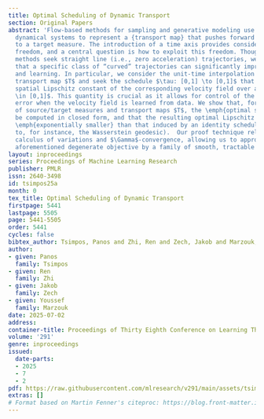 ```yaml
---
title: Optimal Scheduling of Dynamic Transport
section: Original Papers
abstract: 'Flow-based methods for sampling and generative modeling use continuous-time
  dynamical systems to represent a {transport map} that pushes forward a source measure
  to a target measure. The introduction of a time axis provides considerable design
  freedom, and a central question is how to exploit this freedom. Though many popular
  methods seek straight line (i.e., zero acceleration) trajectories, we show here
  that a specific class of “curved” trajectories can significantly improve approximation
  and learning. In particular, we consider the unit-time interpolation of any given
  transport map $T$ and seek the schedule $\tau: [0,1] \to [0,1]$ that minimizes the
  spatial Lipschitz constant of the corresponding velocity field over all times $t
  \in [0,1]$. This quantity is crucial as it allows for control of the approximation
  error when the velocity field is learned from data. We show that, for a broad class
  of source/target measures and transport maps $T$, the \emph{optimal schedule} can
  be computed in closed form, and that the resulting optimal Lipschitz constant is
  \emph{exponentially smaller} than that induced by an identity schedule  (corresponding
  to, for instance, the Wasserstein geodesic).  Our proof technique relies on the
  calculus of variations and $\Gamma$-convergence, allowing us to approximate the
  aforementioned degenerate objective by a family of smooth, tractable problems.'
layout: inproceedings
series: Proceedings of Machine Learning Research
publisher: PMLR
issn: 2640-3498
id: tsimpos25a
month: 0
tex_title: Optimal Scheduling of Dynamic Transport
firstpage: 5441
lastpage: 5505
page: 5441-5505
order: 5441
cycles: false
bibtex_author: Tsimpos, Panos and Zhi, Ren and Zech, Jakob and Marzouk, Youssef
author:
- given: Panos
  family: Tsimpos
- given: Ren
  family: Zhi
- given: Jakob
  family: Zech
- given: Youssef
  family: Marzouk
date: 2025-07-02
address:
container-title: Proceedings of Thirty Eighth Conference on Learning Theory
volume: '291'
genre: inproceedings
issued:
  date-parts:
  - 2025
  - 7
  - 2
pdf: https://raw.githubusercontent.com/mlresearch/v291/main/assets/tsimpos25a/tsimpos25a.pdf
extras: []
# Format based on Martin Fenner's citeproc: https://blog.front-matter.io/posts/citeproc-yaml-for-bibliographies/
---
```

